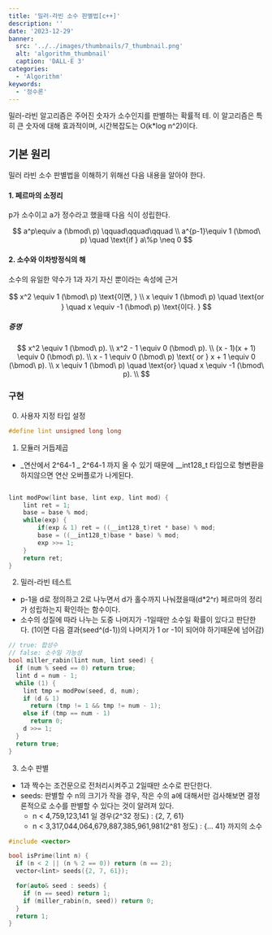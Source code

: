 ```yaml
---
title: '밀러-라빈 소수 판별법[c++]'
description: ''
date: '2023-12-29'
banner:
  src: '../../images/thumbnails/7_thumbnail.png'
  alt: 'algorithm_thumbnail'
  caption: 'DALL·E 3'
categories:
  - 'Algorithm'
keywords:
  - '정수론'
---
```


밀러-라빈 알고리즘은 주어진 숫자가 소수인지를 판별하는 확률적 테. 이 알고리즘은 특히 큰 숫자에 대해 효과적이며, 시간복잡도는 O(k\*log n^2)이다.

## 기본 원리

밀러 라빈 소수 판별법을 이해하기 위해선 다음 내용을 알아야 한다.

#### 1. 페르마의 소정리

p가 소수이고 a가 정수라고 했을때 다음 식이 성립한다.

$$
a^p\equiv a (\bmod\ p) \qquad\qquad\qquad \\
a^{p-1}\equiv 1 (\bmod\ p) \quad \text{if } a\%p \neq 0
$$

#### 2. 소수와 이차방정식의 해

소수의 유일한 약수가 1과 자기 자신 뿐이라는 속성에 근거

$$
x^2 \equiv 1  (\bmod\ p) \text{이면, } \\
x \equiv 1 (\bmod\ p) \quad \text{or }  \quad x \equiv -1 (\bmod\ p) \text{이다. }
$$

##### 증명

$$
x^2 \equiv 1  (\bmod\ p). \\
x^2 - 1 \equiv 0 (\bmod\ p). \\
(x - 1)(x + 1) \equiv 0 (\bmod\ p). \\
x - 1 \equiv 0 (\bmod\ p) \text{ or } x + 1 \equiv 0 (\bmod\ p). \\
x \equiv 1 (\bmod\ p) \quad \text{or} \quad x \equiv -1 (\bmod\ p). \\
$$

### 구현

0. 사용자 지정 타입 설정

```cpp
#define lint unsigned long long
```

1. 모듈러 거듭제곱

- _연산에서 2^64-1 _ 2^64-1 까지 올 수 있기 때문에 \_\_int128_t 타입으로 형변환을 하지않으면 연산 오버플로가 나게된다.

```cpp

lint modPow(lint base, lint exp, lint mod) {
    lint ret = 1;
    base = base % mod;
    while(exp) {
        if(exp & 1) ret = ((__int128_t)ret * base) % mod;
        base = ((__int128_t)base * base) % mod;
        exp >>= 1;
    }
    return ret;
}
```

2. 밀러-라빈 테스트

- p-1을 d로 정의하고 2로 나누면서 d가 홀수까지 나눠졌을때(d\*2^r) 페르마의 정리가 성립하는지 확인하는 함수이다.
- 소수의 성질에 따라 나누는 도중 나머지가 -1일때만 소수일 확률이 있다고 판단한다. (1이면 다음 결과(seed^(d-1))의 나머지가 1 or -1이 되어야 하기때문에 넘어감)

```cpp
// true: 합성수
// false: 소수일 가능성
bool miller_rabin(lint num, lint seed) {
  if (num % seed == 0) return true;
  lint d = num - 1;
  while (1) {
    lint tmp = modPow(seed, d, num);
    if (d & 1)
      return (tmp != 1 && tmp != num - 1);
    else if (tmp == num - 1)
      return 0;
    d >>= 1;
  }
  return true;
}
```

3. 소수 판별

- 1과 짝수는 조건문으로 전처리시켜주고 2일때만 소수로 판단한다.
- seeds: 판별할 수 n의 크기가 작을 경우, 작은 수의 a에 대해서만 검사해보면 결정론적으로 소수를 판별할 수 있다는 것이 알려져 있다.
  - n < 4,759,123,141 일 경우(2^32 정도) : {2, 7, 61}
  - n < 3,317,044,064,679,887,385,961,981(2^81 정도) : {... 41} 까지의 소수

```cpp
#include <vector>

bool isPrime(lint n) {
  if (n < 2 || (n % 2 == 0)) return (n == 2);
  vector<lint> seeds({2, 7, 61});

  for(auto& seed : seeds) {
    if (n == seed) return 1;
    if (miller_rabin(n, seed)) return 0;
  }
  return 1;
}
```

